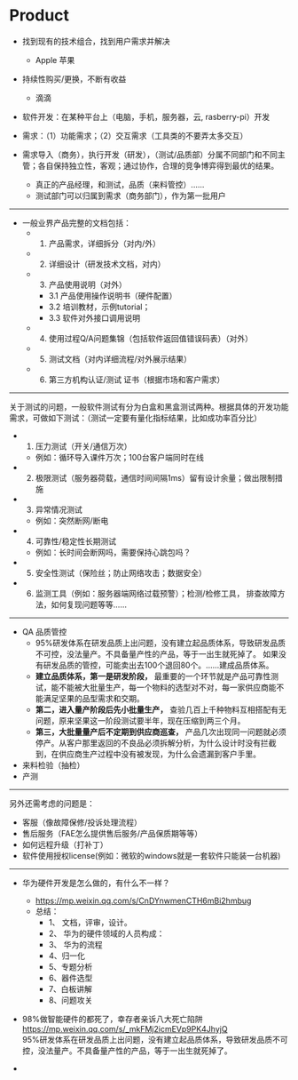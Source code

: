 # Product

* 找到现有的技术组合，找到用户需求并解决
  * Apple 苹果

* 持续性购买/更换，不断有收益
  * 滴滴 
  
* 软件开发：在某种平台上（电脑，手机，服务器，云, rasberry-pi）开发

* 需求：（1）功能需求；（2）交互需求（工具类的不要弄太多交互）

* 需求导入（商务），执行开发（研发），（测试/品质部）分属不同部门和不同主管；各自保持独立性，客观；通过协作，合理的竞争博弈得到最优的结果。  
  * 真正的产品经理，和测试，品质（来料管控）......
  * 测试部门可以归属到需求（商务部门），作为第一批用户

---
* 一般业界产品完整的文档包括：  
   * 1. 产品需求，详细拆分（对内/外）  
   * 2. 详细设计（研发技术文档，对内）
   * 3. 产品使用说明（对外）
      * 3.1 产品使用操作说明书（硬件配置）
      * 3.2 培训教材，示例tutorial；
      * 3.3 软件对外接口调用说明
   * 4. 使用过程Q/A问题集锦（包括软件返回值错误码表）（对外）
   * 5. 测试文档（对内详细流程/对外展示结果）
   * 6. 第三方机构认证/测试 证书（根据市场和客户需求）

---
关于测试的问题，一般软件测试有分为白盒和黑盒测试两种。根据具体的开发功能需求，可做如下测试：（测试一定要有量化指标结果，比如成功率百分比）

* 1. 压力测试（开关/通信万次）
  * 例如：循环导入课件万次；100台客户端同时在线 
* 2. 极限测试（服务器荷载，通信时间间隔1ms）留有设计余量；做出限制措施
* 3. 异常情况测试
  * 例如：突然断网/断电
* 4. 可靠性/稳定性长期测试
  * 例如：长时间会断网吗，需要保持心跳包吗？
* 5. 安全性测试（保险丝；防止网络攻击；数据安全）
* 6. 监测工具（例如：服务器端网络过载预警）；检测/检修工具， 排查故障方法，如何复现问题等等……

---
* QA 品质管控
  * 95%研发体系在研发品质上出问题，没有建立起品质体系，导致研发品质不可控，没法量产。不具备量产性的产品，等于一出生就死掉了。 如果没有研发品质的管控，可能卖出去100个退回80个。……建成品质体系。
  * **建立品质体系，第一是研发阶段，** 最重要的一个环节就是产品可靠性测试，能不能被大批量生产，每一个物料的选型对不对，每一家供应商能不能满足坚果的品型需求和交期。
  * **第二，进入量产阶段后先小批量生产，** 查验几百上千种物料互相搭配有无问题，原来坚果这一阶段测试要半年，现在压缩到两三个月。
  * **第三，大批量量产后不定期到供应商巡查，** 产品几次出现同一问题就必须停产。从客户那里返回的不良品必须拆解分析，为什么设计时没有拦截到，在供应商生产过程中没有被发现，为什么会遗漏到客户手里。
* 来料检验（抽检）
* 产测

---
另外还需考虑的问题是：
*  客服（像故障保修/投诉处理流程）
*  售后服务（FAE怎么提供售后服务/产品保质期等等）
*  如何远程升级（打补丁）
*  软件使用授权license(例如：微软的windows就是一套软件只能装一台机器)

---
* 华为硬件开发是怎么做的，有什么不一样？  
  * https://mp.weixin.qq.com/s/CnDYnwmenCTH6mBi2hmbug
  * 总结：
    * 1、 文档，评审，设计。
    * 2、 华为的硬件领域的人员构成：
    * 3、 华为的流程
    * 4、归一化
    * 5、专题分析
    * 6、器件选型
    * 7、白板讲解
    * 8、问题攻关

* 98%做智能硬件的都死了，幸存者亲诉八大死亡陷阱  
  https://mp.weixin.qq.com/s/_mkFMj2icmEVp9PK4JhyjQ  
  95%研发体系在研发品质上出问题，没有建立起品质体系，导致研发品质不可控，没法量产。不具备量产性的产品，等于一出生就死掉了。
* 




